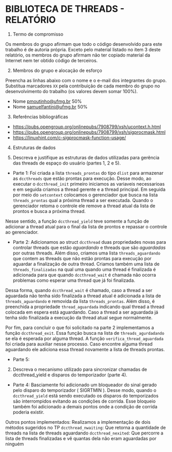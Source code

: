 # BIBLIOTECA DE THREADS - RELATÓRIO

1. Termo de compromisso

Os membros do grupo afirmam que todo o código desenvolvido para este
trabalho é de autoria própria.  Exceto pelo material listado no item
3 deste relatório, os membros do grupo afirmam não ter copiado
material da Internet nem ter obtido código de terceiros.

2. Membros do grupo e alocação de esforço

Preencha as linhas abaixo com o nome e o e-mail dos integrantes do
grupo.  Substitua marcadores `XX` pela contribuição de cada membro
do grupo no desenvolvimento do trabalho (os valores devem somar
100%).

  * Nome pmoutinho@ufmg.br 50%
  * Nome samuelfantini@ufmg.br 50%

3. Referências bibliográficas
  * https://pubs.opengroup.org/onlinepubs/7908799/xsh/ucontext.h.html
  * https://pubs.opengroup.org/onlinepubs/7908799/xsh/sigprocmask.html
  * https://linuxhint.com/c-sigprocmask-function-usage/
  

4. Estruturas de dados

  1. Descreva e justifique as estruturas de dados utilizadas para
     gerência das threads de espaço do usuário (partes 1, 2 e 5).

  * Parte 1: Foi criada a lista `threads_prontas` do tipo `dlist`
  para armazenar as `dccthreads` que estão prontas para execução.
  Desse modo, ao executar o `dccthread_init` primeiro iniciamos as
  variaveis necessarioas e em seguida criamos a thread gerente e a
  thread principal.  Em seguida por meio do `setcontext` colocamos o
  gerenciador que busca na lista `threads_prontas` qual a próxima
  thread a ser executada. Quando o gerenciador retoma o controle 
  ele remove a thread atual da lista de prontos e busca a próxima 
  thread.  

  Nesse sentido, a função `dccthread_yield` teve somente a função
  de adicionar a thread atual para o final da lista de prontos e
  repassar o controle ao gerenciador.

  * Parte 2: Adicionamos ao struct `dccthread` duas propriedades
  novas para controlar threads que estão *aguardando* e threads que
  são *aguardadas* por outras threads. Além disso, criamos uma 
  lista `threads_aguardando` que contem as threads que não estão
  prontas para execução por aguardar a finalização de outra thread.
  Criamos também uma lista de `threads_finalizadas` na qual uma 
  quando uma thread é finalizada é adicionada para que quando
  `dccthread_wait` é chamada não ocorra problemas como esperar uma 
  thread que já foi finalizada.  

  Dessa forma, quando `dccthread_wait` é chamado, caso a thread 
  a ser aguardada não tenha sido finalizada a thread atual é 
  adicionada a lista de `threads_aguardando` e removida da lista
  `threads_prontas`. Além disso, é preenchida a propriedade
  `thread_aguardada` indicando qual thread a thread colocada em 
  espera está aguardando. Caso a thread a ser aguardada já tenha
  sido finalizada a execução da thread atual segue normalmente.

  Por fim, para concluir o que foi solicitado na parte 2
  implementamos a função `dccthread_exit`. Essa função busca na 
  lista de `threads_agurdadando` se ela é esperada por alguma
  thread. A função `verifica_thread_aguardada` foi criada para 
  auxiliar nesse processo. Caso encontre alguma thread aguardando
  ele adiciona essa thread novamente a lista de threads prontas. 

  * Parte 5:

  2. Descreva o mecanismo utilizado para sincronizar chamadas de
     dccthread_yield e disparos do temporizador (parte 4).

  * Parte 4: Basciamente foi adicionado um bloqueador do sinal 
  gerado pelo disparo do temporizador ( SIGRTMIN ). Desse modo, 
  quando o `dccthread_yield` está sendo executado os disparos do 
  temporizados são interrompidos evitando as condições de corrida.
  Esse bloqueio também foi adicionado a demais pontos onde a condição
  de corrida poderia existir. 

Outros pontos implementados: 
Realizamos a implementação de dois métodos sugeridos no TP
`dccthread_nwaiting`: Que retorna a quantidade de threads na lista
de threads aguardando
`dccthread_nexited`: Que percorre a lista de threads finalizadas e vê
quantas dela não eram aguardadas por ninguém
